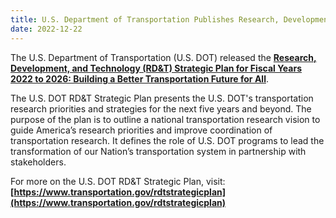 ```yaml
---
title: U.S. Department of Transportation Publishes Research, Development, and Technology Strategic Plan Fiscal Years 2022 to 2026
date: 2022-12-22
---
```


The U.S. Department of Transportation (U.S. DOT) released the [**Research, Development, and Technology (RD&T) Strategic Plan for Fiscal Years 2022 to 2026: Building a Better Transportation Future for All**](https://www.transportation.gov/sites/dot.gov/files/2022-12/USDOT%20RD%26T%20Strategic%20Plan%20FY22-26.pdf).

The U.S. DOT RD&T Strategic Plan presents the U.S. DOT's transportation research priorities and strategies for the next five years and beyond. The purpose of the plan is to outline a national transportation research vision to guide America’s research priorities and improve coordination of transportation research. It defines the role of U.S. DOT programs to lead the transformation of our Nation’s transportation system in partnership with stakeholders.

For more on the U.S. DOT RD&T Strategic Plan, visit: **[https://www.transportation.gov/rdtstrategicplan](https://www.transportation.gov/rdtstrategicplan)**


